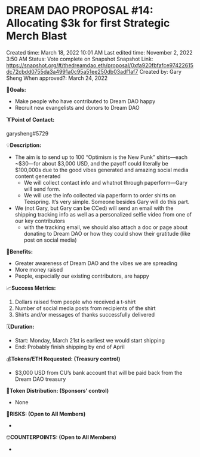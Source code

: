 # DREAM DAO PROPOSAL #14: Allocating $3k for first Strategic Merch Blast

Created time: March 18, 2022 10:01 AM
Last edited time: November 2, 2022 3:50 AM
Status: Vote complete on Snapshot
Snapshot Link: https://snapshot.org/#/thedreamdao.eth/proposal/0xfa920fbfafce97422615dc72cbdd0755da3a4991a0c95a51ee250db03adf1af7
Created by: Gary Sheng
When approved?: March 24, 2022

🎯**Goals:**

- Make people who have contributed to Dream DAO happy
- Recruit new evangelists and donors to Dream DAO

🏋️**Point of Contact:**

garysheng#5729

💡**Description:**

- The aim is to send up to 100 “Optimism is the New Punk” shirts—each ~$30—for about $3,000 USD, and the payoff could literally be $100,000s due to the good vibes generated and amazing social media content generated
    - We will collect contact info and whatnot through paperform—Gary will send form.
    - We will use the info collected via paperform to order shirts on Teespring. It’s very simple. Someone besides Gary will do this part.
- We (not Gary, but Gary can be CCed) will send an email with the shipping tracking info as well as a personalized selfie video from one of our key contributors
    - with the tracking email, we should also attach a doc or page about donating to Dream DAO or how they could show their gratitude (like post on social media)

💚**Benefits:**

- Greater awareness of Dream DAO and the vibes we are spreading
- More money raised
- People, especially our existing contributors, are happy

📈**Success Metrics:**

1. Dollars raised from people who received a t-shirt
2. Number of social media posts from recipients of the shirt
3. Shirts and/or messages of thanks successfully delivered

🗓️**Duration:**

- Start: Monday, March 21st is earliest we would start shipping
- End: Probably finish shipping by end of April

💰**Tokens/ETH Requested: (Treasury control)**

- $3,000 USD from CU’s bank account that will be paid back from the Dream DAO treasury

💸**Token Distribution: (Sponsors’ control)**

- None

🤨**RISKS: (Open to All Members)**

- 

🤓**COUNTERPOINTS: (Open to All Members)**

-